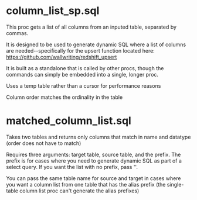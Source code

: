 # column_list_sp.sql

This proc gets a list of all columns from an inputed table, separated by commas.

It is designed to be used to generate dynamic SQL where a list of columns are needed--specifically for the upsert function located here:
https://github.com/wallwriting/redshift_upsert

It is built as a standalone that is called by other procs, though the commands can simply be embedded into a single, longer proc.

Uses a temp table rather than a cursor for performance reasons

Column order matches the ordinality in the table

# matched_column_list.sql

Takes two tables and returns only columns that match in name and datatype (order does not have to match)

Requires three arguments: target table, source table, and the prefix. The prefix is for cases where you need to generate dynamic SQL as part of a select query. If you want the list with no prefix, pass ''.

You can pass the same table name for source and target in cases where you want a column list from one table that has the alias prefix (the single-table column list proc can't generate the alias prefixes)
